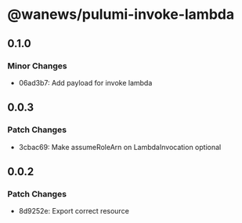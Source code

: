 # @wanews/pulumi-invoke-lambda

## 0.1.0

### Minor Changes

- 06ad3b7: Add payload for invoke lambda

## 0.0.3

### Patch Changes

- 3cbac69: Make assumeRoleArn on LambdaInvocation optional

## 0.0.2

### Patch Changes

- 8d9252e: Export correct resource
